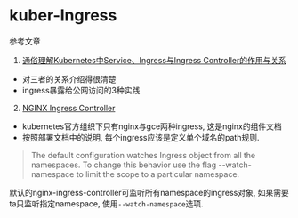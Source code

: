 # kuber-Ingress

参考文章

1. [通俗理解Kubernetes中Service、Ingress与Ingress Controller的作用与关系](https://cloud.tencent.com/developer/article/1326535)
  - 对三者的关系介绍得很清楚
  - ingress暴露给公网访问的3种实践
2. [NGINX Ingress Controller](https://kubernetes.github.io/ingress-nginx/)
  - kubernetes官方组织下只有nginx与gce两种ingress, 这是nginx的组件文档
  - 按照部署文档中的说明, 每个ingress应该是定义单个域名的path规则.

> The default configuration watches Ingress object from all the namespaces. To change this behavior use the flag --watch-namespace to limit the scope to a particular namespace.

默认的nginx-ingress-controller可监听所有namespace的ingress对象, 如果需要ta只监听指定namespace, 使用`--watch-namespace`选项.
